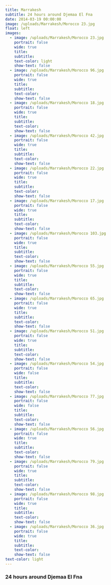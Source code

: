 ```yaml
---
title: Marrakesh
subtitle: 24 hours around Djemaa El Fna
date: 2014-03-19 00:00:00
image: /uploads/Marrakesh/Morocco 23.jpg
float: left
images:
  - image: /uploads/Marrakesh/Morocco 23.jpg
    portrait: false
    wide: true
    title:
    subtitle:
    text-color: light
    show-text: false
  - image: /uploads/Marrakesh/Morocco 96.jpg
    portrait: false
    wide: true
    title:
    subtitle:
    text-color:
    show-text: false
  - image: /uploads/Marrakesh/Morocco 18.jpg
    portrait: false
    wide: true
    title:
    subtitle:
    text-color:
    show-text: false
  - image: /uploads/Marrakesh/Morocco 42.jpg
    portrait: false
    wide: true
    title:
    subtitle:
    text-color:
    show-text: false
  - image: /uploads/Marrakesh/Morocco 22.jpg
    portrait: false
    wide: true
    title:
    subtitle:
    text-color:
    show-text: false
  - image: /uploads/Marrakesh/Morocco 17.jpg
    portrait: false
    wide: true
    title:
    subtitle:
    text-color:
    show-text: false
  - image: /uploads/Marrakesh/Morocco 103.jpg
    portrait: false
    wide: true
    title:
    subtitle:
    text-color:
    show-text: false
  - image: /uploads/Marrakesh/Morocco 55.jpg
    portrait: false
    wide: true
    title:
    subtitle:
    text-color:
    show-text: false
  - image: /uploads/Marrakesh/Morocco 65.jpg
    portrait: false
    wide: true
    title:
    subtitle:
    text-color:
    show-text: false
  - image: /uploads/Marrakesh/Morocco 51.jpg
    portrait: false
    wide: true
    title:
    subtitle:
    text-color:
    show-text: false
  - image: /uploads/Marrakesh/Morocco 54.jpg
    portrait: false
    wide: false
    title:
    subtitle:
    text-color:
    show-text: false
  - image: /uploads/Marrakesh/Morocco 77.jpg
    portrait: false
    wide: false
    title:
    subtitle:
    text-color:
    show-text: false
  - image: /uploads/Marrakesh/Morocco 56.jpg
    portrait: false
    wide: true
    title:
    subtitle:
    text-color:
    show-text: false
  - image: /uploads/Marrakesh/Morocco 79.jpg
    portrait: false
    wide: true
    title:
    subtitle:
    text-color:
    show-text: false
  - image: /uploads/Marrakesh/Morocco 98.jpg
    portrait: false
    wide: true
    title:
    subtitle:
    text-color:
    show-text: false
  - image: /uploads/Marrakesh/Morocco 36.jpg
    portrait: false
    wide: true
    title:
    subtitle:
    text-color:
    show-text: false
text-color: light
---
```



### 24 hours around Djemaa El Fna